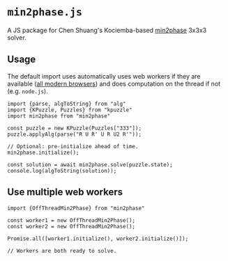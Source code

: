 # `min2phase.js`

A JS package for Chen Shuang's Kociemba-based [min2phase](https://github.com/cs0x7f/min2phase) 3x3x3 solver.

## Usage

The default import uses automatically uses web workers if they are available ([all modern browsers](https://caniuse.com/#feat=webworkers)) and does computation on the thread if not (e.g. `node.js`).
    
    import {parse, algToString} from "alg"
    import {KPuzzle, Puzzles} from "kpuzzle"
    import min2phase from "min2phase"

    const puzzle = new KPuzzle(Puzzles["333"]);
    puzzle.applyAlg(parse("R U R' U R U2 R'"));

    // Optional: pre-initialize ahead of time.
    min2phase.initialize();
   
    const solution = await min2phase.solve(puzzle.state);
    console.log(algToString(solution));

## Use multiple web workers

    import {OffThreadMin2Phase} from "min2phase"

    const worker1 = new OffThreadMin2Phase();
    const worker2 = new OffThreadMin2Phase();

    Promise.all([worker1.initialize(), worker2.initialize()]);

    // Workers are both ready to solve.
